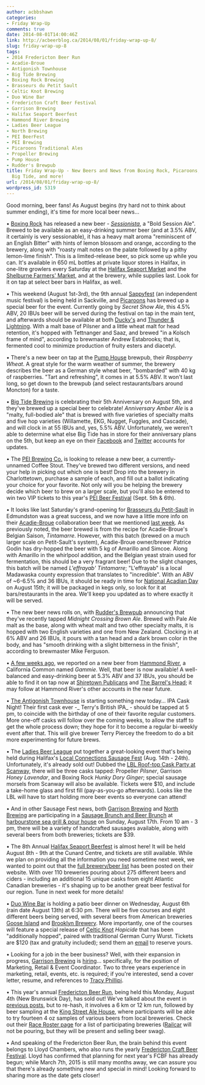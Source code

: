 ```yaml
---
author: acbbshawn
categories:
- Friday Wrap-Up
comments: true
date: 2014-08-01T14:00:46Z
link: http://acbeerblog.ca/2014/08/01/friday-wrap-up-8/
slug: friday-wrap-up-8
tags:
- 2014 Fredericton Beer Run
- Acadie-Broue
- Antigonish Townhouse
- Big Tide Brewing
- Boxing Rock Brewing
- Brasseurs du Petit Sault
- Celtic Knot Brewing
- Duo Wine Bar
- Fredericton Craft Beer Festival
- Garrison Brewing
- Halifax Seaport Beerfest
- Hammond River Brewing
- Ladies Beer League
- North Brewing
- PEI BeerFest
- PEI Brewing
- Picaroons Traditional Ales
- Propeller Brewing
- Pump House
- Rudder's Brewpub
title: Friday Wrap-Up - New Beers and News from Boxing Rock, Picaroons, Pump House,
  Big Tide, and more!
url: /2014/08/01/friday-wrap-up-8/
wordpress_id: 5319
---
```


Good morning, beer fans! As August begins (try hard not to think about summer ending), it's time for more local beer news...

• [Boxing Rock](http://www.boxingrock.ca/) has released a new beer - [_Sessionista_](http://www.boxingrock.ca/blog/sessionista), a "Bold Session Ale". Brewed to be available as an easy-drinking summer beer (and at 3.5% ABV, it certainly is very sessionable), it has a heavy malt aroma "reminiscent of an English Bitter" with hints of lemon blossom and orange, according to the brewery, along with "roasty malt notes on the palate followed by a pithy lemon-lime finish". This is a limited-release beer, so pick some up while you can. It's available in 650 mL bottles at private liquor stores in Halifax, in one-litre growlers every Saturday at the [Halifax Seaport Market](http://www.halifaxfarmersmarket.com/) and the [Shelburne Farmers' Market](https://www.facebook.com/ShelburneFarmersMarket), and at the brewery, while supplies last. Look for it on tap at select beer bars in Halifax, as well.

• This weekend (August 1st-3rd), the 9th annual [Sappyfest](http://www.sappyfest.com/) (an independent music festival) is being held in Sackville, and [Picaroons](https://www.facebook.com/picaroons) has brewed up a special beer for the event. Currently going by _Secret Show Ale_, this 4.5% ABV, 20 IBUs beer will be served during the festival on tap in the main tent, and afterwards should be available at both [Ducky's](https://www.facebook.com/duckysbar) and [Thunder & Lightning](https://www.facebook.com/pages/Thunder-Lightning-Ltd/284755700327). With a malt base of Pilsner and a little wheat malt for head retention, it's hopped with Tettnanger and Saaz, and brewed "in a Kolsch frame of mind", according to brewmaster Andrew Estabrooks; that is, fermented cool to minimize production of fruity esters and diacetyl.

• There's a new beer on tap at the [Pump House](http://beer.pumphousebrewery.ca/) brewpub, their _Raspberry Wheat_. A great style for the warm weather of summer, the brewery describes the beer as a German style wheat beer, "bombarded" with 40 kg of raspberries. "Tart and refreshing", it comes in at 5.5% ABV. It won't last long, so get down to the brewpub (and select restaurants/bars around Moncton) for a taste.

• [Big Tide Brewing](http://bigtidebrew.com/) is celebrating their 5th Anniversary on August 5th, and they've brewed up a special beer to celebrate! _Anniversary Amber Ale_ is a "malty, full-bodied ale" that is brewed with five varieties of specialty malts and five hop varieties (Willamette, EKG, Nugget, Fuggles, and Cascade), and will clock in at 55 IBUs and, yes, 5.5% ABV. Unfortunately, we weren't able to determine what else Big Tide has in store for their anniversary plans on the 5th, but keep an eye on their [Facebook](https://www.facebook.com/pages/Big-Tide-Brewing-Co/301456876447) and [Twitter](https://twitter.com/Bigtidebrewing) accounts for updates.

• The [PEI Brewing Co.](http://peibrewingcompany.com/) is looking to release a new beer, a currently-unnamed Coffee Stout. They've brewed two different versions, and need your help in picking out which one is best! Drop into the brewery in Charlottetown, purchase a sample of each, and fill out a ballot indicating your choice for your favorite. Not only will you be helping the brewery decide which beer to brew on a larger scale, but you'll also be entered to win two VIP tickets to this year's [PEI Beer Festival](https://www.facebook.com/PEIbeerfest) (Sept. 5th & 6th).

• It looks like last Saturday's grand-opening for [Brasseurs du Petit-Sault](http://brasseurspetitsault.com/) in Edmundston was a great success, and we now have a little more info on their [Acadie-Broue](https://www.facebook.com/pages/Acadie-Broue/176759632361301) collaboration beer that we mentioned [last week](http://atlanticcanadabeerblog.wordpress.com/2014/07/25/friday-wrap-up-20140725/). As previously noted, the beer brewed is from the recipe for Acadie-Broue's Belgian Saison, _Tintamarre_. However, with this batch (brewed on a much larger scale on Petit-Sault's system), Acadie-Broue owner/brewer Patrice Godin has dry-hopped the beer with 5 kg of Amarillo and Simcoe. Along with Amarillo in the whirlpool addition, and the Belgian yeast strain used for fermentation, this should be a very fragrant beer! Due to the slight changes, this batch will be named _L'effrayab' Tintamarre_; "L'effrayab" is a local Madawaska county expression that translates to "incredible". With an ABV of ~6-6.5% and 36 IBUs, it should be ready in time for [National Acadian Day](http://en.wikipedia.org/wiki/National_Acadian_Day) on August 15th; it will be packaged in kegs only, so look for it at bars/restaurants in the area. We'll keep you updated as to where exactly it will be served.

• The new beer news rolls on, with [Rudder's Brewpub](http://www.ruddersbrewpub.com/) announcing that they've recently tapped _Midnight Crossing Brown Ale_. Brewed with Pale Ale malt as the base, along with wheat malt and two other specialty malts, it is hopped with two English varieties and one from New Zealand. Clocking in at 6% ABV and 26 IBUs, it pours with a tan head and a dark brown color in the body, and has "smooth drinking with a slight bitterness in the finish", according to brewmaster Mike Ferguson.

• [A few weeks ago](http://atlanticcanadabeerblog.wordpress.com/2014/07/11/friday-wrap-up-20140711/), we reported on a new beer from [Hammond River](https://www.facebook.com/hammondriverbrewery), a California Common named _Gammie_. Well, that beer is now available! A well-balanced and easy-drinking beer at 5.3% ABV and 37 IBUs, you should be able to find it on tap now at [Shiretown Publicans](https://www.facebook.com/ShiretownPublicans) and [The Barrel's Head](http://www.thebarrelshead.com/); it may follow at Hammond River's other accounts in the near future.

• [The Antigonish Townhouse](http://antigonishtownhouse.wordpress.com/) is starting something new today... IPA Cask Night! Their first cask ever -_ Terry's British IPA_ - should be tapped at 5 pm, to coincide with the birthday of one of their favorite regular customers. More one-off casks will follow over the coming weeks, to allow the staff to get the whole process down; they hope for it to become a regular bi-weekly event after that. This will give brewer Terry Piercey the freedom to do a bit more experimenting for future brews.

• The [Ladies Beer League](https://www.facebook.com/LadiesBeerDrinkingLeague) put together a great-looking event that's being held during Halifax's [Local Connections Sausage Fest](http://localconnections.ca/events/view/408/sausage-fest-2014) (Aug. 14th - 24th). Unfortunately, it's already sold out! Dubbed the [LBL Roof-top Cask Party at Scanway](http://www.eventbrite.ca/e/ladies-beer-league-roof-top-cask-party-at-scanway-tickets-12385430155), there will be three casks tapped: Propeller _Pilsner_, Garrison _Honey Lavendar_, and Boxing Rock _Hunky Dory Ginger_; special sausage morsels from Scanway will also be available. Tickets were $10, and include a take-home glass and first fill (pay-as-you-go afterwards). Looks like the LBL will have to start holding more beer events so everyone can attend!

• And in other Sausage Fest news, both [Garrison Brewing](http://www.garrisonbrewing.com/) and [North Brewing](http://www.northbrewing.ca/) are participating in a [Sausage Brunch and Beer Brunch](http://localconnections.ca/events/view/458/sausage-brunch-and-beer-brunch) at [harbourstone sea grill & pour house](http://www.marriott.com/hotel-restaurants/yhzmc-halifax-marriott-harbourfront-hotel/harbourstone/5470933/home-page.mi) on Sunday, August 17th. From 10 am - 3 pm, there will be a variety of handcrafted sausages available, along with several beers from both breweries; tickets are $39.

• The 8th Annual [Halifax Seaport Beerfest](http://seaportbeerfest.com/) is almost here! It will be held August 8th - 9th at the Cunard Centre, and tickets are still available. While we plan on providing all the information you need sometime next week, we wanted to point out that the [full brewery/beer list](http://seaportbeerfest.com/breweries) has been posted on their website. With over 110 breweries pouring about 275 different beers and ciders - including an additional 15 unique casks from eight Atlantic Canadian breweries - it's shaping up to be another great beer festival for our region. Tune in next week for more details!

• [Duo Wine Bar](http://www.tideandboar.com/duo) is holding a patio beer dinner on Wednesday, August 6th (rain date August 13th) at 6:30 pm. There will be five courses and eight different beers being served, with several beers from American breweries [Goose Island](http://www.gooseisland.com/) and [Brooklyn Brewery](http://brooklynbrewery.com/verify). More importantly, one of the courses will feature a special release of [Celtic Knot](https://www.facebook.com/CelticKnotBrewing) _Hopicide_ that has been "additionally hopped", paired with traditional German Curry Wurst. Tickets are $120 (tax and gratuity included); send them an [email](mailto:duo<at>tideandboar.com) to reserve yours.

• Looking for a job in the beer business? Well, with their expansion in progress, [Garrison Brewing](http://www.garrisonbrewing.com/) is [hiring](http://garrisonbrewing.com/accounts/garrison/websites/garrisonbrewing.com/website_files/files/Marketing%20Retail%20%20Event%20Coordinator%20Ad(4).pdf)... specifically, for the position of Marketing, Retail & Event Coordinator. Two to three years experience in marketing, retail, events, etc. is required; if you're interested, send a cover letter, resume, and references to [Tracy Phillipi](mailto:marketing<at>garrisonbrewing.com).

• This year's annual [Fredericton Beer Run](https://www.facebook.com/FrederictonBeerRun?ref=br_tf), being held this Monday, August 4th (New Brunswick Day), has sold out! We've talked about the event in [previous posts](http://atlanticcanadabeerblog.wordpress.com/2014/06/06/friday-wrap-up-20140606/), but to re-hash, it involves a 6 km or 12 km run, followed by beer sampling at the [King Street Ale House](http://thekingstreetalehouse.ca/), where participants will be able to try fourteen 4 oz samples of various beers from local breweries. Check out their [Race Roster page](https://raceroster.com/events/2014/2796/fredericton-beer-run) for a list of participating breweries ([Railcar](http://railcarbrewing.com/) will not be pouring, but they will be present and selling beer swag).

• And speaking of the Fredericton Beer Run, the brain behind this event belongs to Lloyd Chambers, who also runs the yearly [Fredericton Craft Beer Festival](https://www.facebook.com/FrederictonCraftBeerFestival). Lloyd has confirmed that planning for next year's FCBF has already begun; while March 7th, 2015 is still many months away, we can assure you that there's already something new and special in mind! Looking forward to sharing more as the date gets closer!

